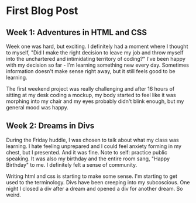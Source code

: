 # First Blog Post

## Week 1: Adventures in HTML and CSS

Week one was hard, but exciting. I definitely had a moment where I thought to myself, "Did I make the right decision to leave my job and throw myself into the unchartered and intimidating territory of coding?"
I've been happy with my decision so far - I'm learning something new every day. Sometimes information doesn't make sense right away, but it still feels good to be learning. 

The first weekend project was really challenging and after 16 hours of sitting at my desk coding a mockup, my body started to feel like it was morphing into my chair and my eyes probably didn't blink enough, but my general mood was happy. 

## Week 2: Dreams in Divs

During the Friday huddle, I was chosen to talk about what my class was learning. I hate feeling unprepared and I could feel anxiety forming in my chest, but I presented. And it was fine. Note to self: practice public speaking. It was also my birthday and the entire room sang, "Happy Birthday" to me. I definitely felt a sense of community. 

Writing html and css is starting to make some sense. I'm starting to get used to the terminology. Divs have been creeping into my subcoscious. One night I closed a div after a dream and opened a div for another dream. So weird. 
